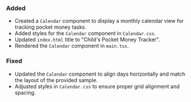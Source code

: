### Added

- Created a `Calendar` component to display a monthly calendar view for tracking pocket money tasks.
- Added styles for the `Calendar` component in `Calendar.css`.
- Updated `index.html` title to "Child's Pocket Money Tracker".
- Rendered the `Calendar` component in `main.tsx`.

### Fixed

- Updated the `Calendar` component to align days horizontally and match the layout of the provided sample.
- Adjusted styles in `Calendar.css` to ensure proper grid alignment and spacing.
